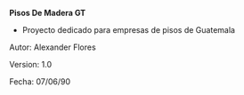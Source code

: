 **Pisos De Madera GT**

 - Proyecto dedicado para empresas de pisos de Guatemala
 
 Autor: Alexander Flores
 
 Version: 1.0
 
 Fecha: 07/06/90